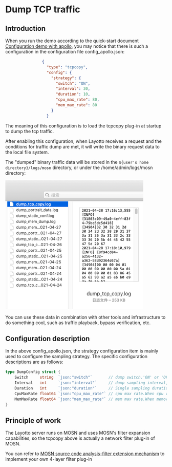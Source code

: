 # Dump TCP traffic

## Introduction

When you run the demo according to the quick-start document [Configuration demo with apollo](start/configuration/start-apollo.md), you may notice that there is such a configuration in the configuration file config_apollo.json:

```json
                {
                  "type": "tcpcopy",
                  "config": {
                    "strategy": {
                      "switch": "ON",
                      "interval": 30,
                      "duration": 10,
                      "cpu_max_rate": 80,
                      "mem_max_rate": 80
                    }
                  }
```

The meaning of this configuration is to load the tcpcopy plug-in at startup to dump the tcp traffic.

After enabling this configuration, when Layotto receives a request and the conditions for traffic dump are met, it will write the binary request data to the local file system.

The "dumped" binary traffic data will be stored in the `${user's home directory}/logs/mosn` directory, or under the /home/admin/logs/mosn directory:

![img.png](/img/tcp_dump.png)

You can use these data in combination with other tools and infrastructure to do something cool, such as traffic playback, bypass verification, etc.

## Configuration description

In the above config_apollo.json, the strategy configuration item is mainly used to configure the sampling strategy. The specific configuration descriptions are as follows:

```go
type DumpConfig struct {
	Switch     string  `json:"switch"`       // dump switch.'ON' or 'OFF'
	Interval   int     `json:"interval"`     // dump sampling interval, unit: second
	Duration   int     `json:"duration"`     // Single sampling duration,unit: second
	CpuMaxRate float64 `json:"cpu_max_rate"` // cpu max rate.When cpu rate bigger than this threshold,dump function will be fused
	MemMaxRate float64 `json:"mem_max_rate"` // mem max rate.When memory rate bigger than this threshold,dump function will be fused
}
```

## Principle of work

The Layotto server runs on MOSN and uses MOSN's filter expansion capabilities, so the tcpcopy above is actually a network filter plug-in of MOSN.

You can refer to [MOSN source code analysis-filter extension mechanism](https://mosn.io/blog/code/mosn-filters/) to implement your own 4-layer filter plug-in